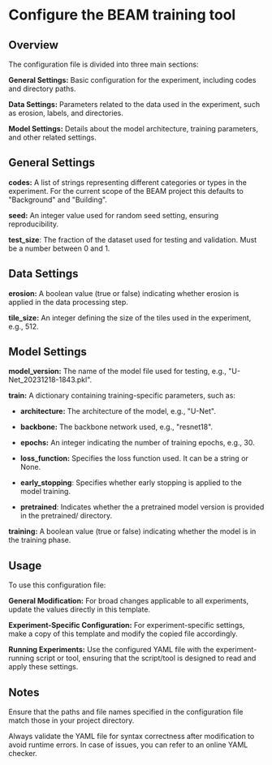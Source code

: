 # Configure the BEAM training tool

## Overview

The configuration file is divided into three main sections:

**General Settings:** Basic configuration for the experiment, including codes and directory paths.

**Data Settings:** Parameters related to the data used in the experiment, such as erosion, labels, and directories.

**Model Settings:** Details about the model architecture, training parameters, and other related settings.

## General Settings

**codes:** A list of strings representing different categories or types in the experiment. For the current scope of the BEAM project this defaults to "Background" and "Building".

**seed:** An integer value used for random seed setting, ensuring reproducibility.

**test_size**: The fraction of the dataset used for testing and validation. Must be a number between 0 and 1.

## Data Settings

**erosion:** A boolean value (true or false) indicating whether erosion is applied in the data processing step.

**tile_size:** An integer defining the size of the tiles used in the experiment, e.g., 512.

## Model Settings

**model_version:** The name of the model file used for testing, e.g., "U-Net_20231218-1843.pkl".

**train:** A dictionary containing training-specific parameters, such as:

- **architecture:** The architecture of the model, e.g., "U-Net".

- **backbone:** The backbone network used, e.g., "resnet18".

- **epochs:** An integer indicating the number of training epochs, e.g., 30.

- **loss_function:** Specifies the loss function used. It can be a string or None.

- **early_stopping**: Specifies whether early stopping is applied to the model training.

- **pretrained**: Indicates whether the a pretrained model version is provided in the pretrained/ directory.

**training:** A boolean value (true or false) indicating whether the model is in the training phase.

## Usage

To use this configuration file:

**General Modification:** For broad changes applicable to all experiments, update the values directly in this template.

**Experiment-Specific Configuration:** For experiment-specific settings, make a copy of this template and modify the copied file accordingly.

**Running Experiments:** Use the configured YAML file with the experiment-running script or tool, ensuring that the script/tool is designed to read and apply these settings.

## Notes

Ensure that the paths and file names specified in the configuration file match those in your project directory.

Always validate the YAML file for syntax correctness after modification to avoid runtime errors. In case of issues, you can refer to an online YAML checker.
